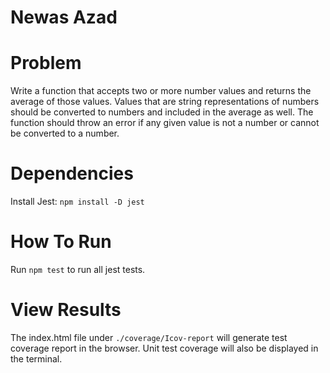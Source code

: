 # Newas Azad

# Problem
Write a function that accepts two or more number values and returns the average of those values. Values that are string representations of numbers should be converted to numbers and included in the average as well. The function should throw an error if any given value is not a number or cannot be converted to a number.

# Dependencies
Install Jest: `npm install -D jest`

# How To Run
Run `npm test` to run all jest tests.

# View Results
The index.html file under `./coverage/Icov-report` will generate test coverage report in the browser.
Unit test coverage will also be displayed in the terminal.

